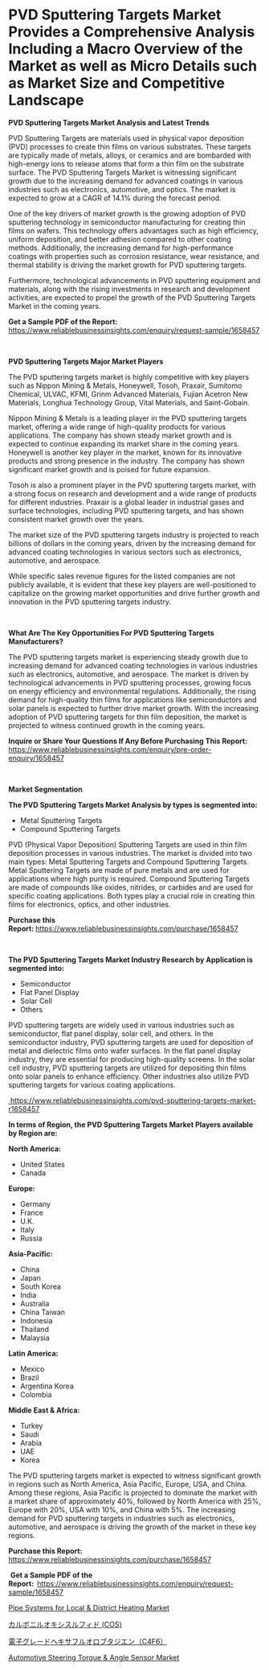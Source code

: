 <p><h1>PVD Sputtering Targets Market Provides a Comprehensive Analysis Including a Macro Overview of the Market as well as Micro Details such as Market Size and Competitive Landscape</h1></p><p><strong>PVD Sputtering Targets Market Analysis and Latest Trends</strong></p>
<p><p>PVD Sputtering Targets are materials used in physical vapor deposition (PVD) processes to create thin films on various substrates. These targets are typically made of metals, alloys, or ceramics and are bombarded with high-energy ions to release atoms that form a thin film on the substrate surface. The PVD Sputtering Targets Market is witnessing significant growth due to the increasing demand for advanced coatings in various industries such as electronics, automotive, and optics. The market is expected to grow at a CAGR of 14.1% during the forecast period.</p><p>One of the key drivers of market growth is the growing adoption of PVD sputtering technology in semiconductor manufacturing for creating thin films on wafers. This technology offers advantages such as high efficiency, uniform deposition, and better adhesion compared to other coating methods. Additionally, the increasing demand for high-performance coatings with properties such as corrosion resistance, wear resistance, and thermal stability is driving the market growth for PVD sputtering targets.</p><p>Furthermore, technological advancements in PVD sputtering equipment and materials, along with the rising investments in research and development activities, are expected to propel the growth of the PVD Sputtering Targets Market in the coming years.</p></p>
<p><strong>Get a Sample PDF of the Report:&nbsp;</strong> <a href="https://www.reliablebusinessinsights.com/enquiry/request-sample/1658457">https://www.reliablebusinessinsights.com/enquiry/request-sample/1658457</a></p>
<p>&nbsp;</p>
<p><strong>PVD Sputtering Targets Major Market Players</strong></p>
<p><p>The PVD sputtering targets market is highly competitive with key players such as Nippon Mining & Metals, Honeywell, Tosoh, Praxair, Sumitomo Chemical, ULVAC, KFMI, Grinm Advanced Materials, Fujian Acetron New Materials, Longhua Technology Group, Vital Materials, and Saint-Gobain.</p><p>Nippon Mining & Metals is a leading player in the PVD sputtering targets market, offering a wide range of high-quality products for various applications. The company has shown steady market growth and is expected to continue expanding its market share in the coming years. Honeywell is another key player in the market, known for its innovative products and strong presence in the industry. The company has shown significant market growth and is poised for future expansion.</p><p>Tosoh is also a prominent player in the PVD sputtering targets market, with a strong focus on research and development and a wide range of products for different industries. Praxair is a global leader in industrial gases and surface technologies, including PVD sputtering targets, and has shown consistent market growth over the years.</p><p>The market size of the PVD sputtering targets industry is projected to reach billions of dollars in the coming years, driven by the increasing demand for advanced coating technologies in various sectors such as electronics, automotive, and aerospace.</p><p>While specific sales revenue figures for the listed companies are not publicly available, it is evident that these key players are well-positioned to capitalize on the growing market opportunities and drive further growth and innovation in the PVD sputtering targets industry.</p></p>
<p>&nbsp;</p>
<p><strong>What Are The Key Opportunities For PVD Sputtering Targets Manufacturers?</strong></p>
<p><p>The PVD sputtering targets market is experiencing steady growth due to increasing demand for advanced coating technologies in various industries such as electronics, automotive, and aerospace. The market is driven by technological advancements in PVD sputtering processes, growing focus on energy efficiency and environmental regulations. Additionally, the rising demand for high-quality thin films for applications like semiconductors and solar panels is expected to further drive market growth. With the increasing adoption of PVD sputtering targets for thin film deposition, the market is projected to witness continued growth in the coming years.</p></p>
<p><strong>Inquire or Share Your Questions If Any Before Purchasing This Report:</strong> <a href="https://www.reliablebusinessinsights.com/enquiry/pre-order-enquiry/1658457">https://www.reliablebusinessinsights.com/enquiry/pre-order-enquiry/1658457</a></p>
<p>&nbsp;</p>
<p><strong>Market Segmentation</strong></p>
<p><strong>The PVD Sputtering Targets Market Analysis by types is segmented into:</strong></p>
<p><ul><li>Metal Sputtering Targets</li><li>Compound Sputtering Targets</li></ul></p>
<p><p>PVD (Physical Vapor Deposition) Sputtering Targets are used in thin film deposition processes in various industries. The market is divided into two main types: Metal Sputtering Targets and Compound Sputtering Targets. Metal Sputtering Targets are made of pure metals and are used for applications where high purity is required. Compound Sputtering Targets are made of compounds like oxides, nitrides, or carbides and are used for specific coating applications. Both types play a crucial role in creating thin films for electronics, optics, and other industries.</p></p>
<p><strong>Purchase this Report:&nbsp;</strong><a href="https://www.reliablebusinessinsights.com/purchase/1658457">https://www.reliablebusinessinsights.com/purchase/1658457</a></p>
<p>&nbsp;</p>
<p><strong>The PVD Sputtering Targets Market Industry Research by Application is segmented into:</strong></p>
<p><ul><li>Semiconductor</li><li>Flat Panel Display</li><li>Solar Cell</li><li>Others</li></ul></p>
<p><p>PVD sputtering targets are widely used in various industries such as semiconductor, flat panel display, solar cell, and others. In the semiconductor industry, PVD sputtering targets are used for deposition of metal and dielectric films onto wafer surfaces. In the flat panel display industry, they are essential for producing high-quality screens. In the solar cell industry, PVD sputtering targets are utilized for depositing thin films onto solar panels to enhance efficiency. Other industries also utilize PVD sputtering targets for various coating applications.</p></p>
<p><a href="https://www.reliablebusinessinsights.com/pvd-sputtering-targets-market-r1658457">&nbsp;https://www.reliablebusinessinsights.com/pvd-sputtering-targets-market-r1658457</a></p>
<p><strong>In terms of Region, the PVD Sputtering Targets Market Players available by Region are:</strong></p>
<p>
    <p> <strong> North America: </strong>
        <ul>
            <li>United States</li>
            <li>Canada</li>
        </ul>
        </p> 
    <p> <strong> Europe: </strong>
        <ul>
            <li>Germany</li>
            <li>France</li>
            <li>U.K.</li>
            <li>Italy</li>
            <li>Russia</li>
        </ul>
        </p> 
    <p> <strong> Asia-Pacific: </strong>
        <ul>
            <li>China</li>
            <li>Japan</li>
            <li>South Korea</li>
            <li>India</li>
            <li>Australia</li>
            <li>China Taiwan</li>
            <li>Indonesia</li>
            <li>Thailand</li>
            <li>Malaysia</li>
        </ul>
        </p> 
    <p> <strong> Latin America: </strong>
        <ul>
            <li>Mexico</li>
            <li>Brazil</li>
            <li>Argentina Korea</li>
            <li>Colombia</li>
        </ul>
        </p> 
    <p> <strong> Middle East & Africa: </strong>
        <ul>
            <li>Turkey</li>
            <li>Saudi</li>
            <li>Arabia</li>
            <li>UAE</li>
            <li>Korea</li>
        </ul>
    </p>
    </p>
<p><p>The PVD sputtering targets market is expected to witness significant growth in regions such as North America, Asia Pacific, Europe, USA, and China. Among these regions, Asia Pacific is projected to dominate the market with a market share of approximately 40%, followed by North America with 25%, Europe with 20%, USA with 10%, and China with 5%. The increasing demand for PVD sputtering targets in industries such as electronics, automotive, and aerospace is driving the growth of the market in these key regions.</p></p>
<p><strong>Purchase this Report: </strong><a href="https://www.reliablebusinessinsights.com/purchase/1658457">https://www.reliablebusinessinsights.com/purchase/1658457</a></p>
<p>&nbsp;<strong>Get a Sample PDF of the Report:&nbsp;&nbsp;</strong><a href="https://www.reliablebusinessinsights.com/enquiry/request-sample/1658457">https://www.reliablebusinessinsights.com/enquiry/request-sample/1658457</a></p>
<p><strong></strong></p>
<p><p><a href="https://github.com/GroverBarry/Market-Research-Report-List-5/blob/main/pipe-systems-for-local-district-heating-market.md">Pipe Systems for Local & District Heating Market</a></p><p><a href="https://github.com/nemesis2824/Market-Research-Report-List-1/blob/main/123042595893.md">カルボニルオキシスルフィド (COS)</a></p><p><a href="https://github.com/pepo3k/Market-Research-Report-List-1/blob/main/629131895892.md">電子グレードヘキサフルオロブタジエン（C4F6）</a></p><p><a href="https://github.com/lylyparadise/Market-Research-Report-List-3/blob/main/automotive-steering-torque-angle-sensor-market.md">Automotive Steering Torque & Angle Sensor Market</a></p></p>